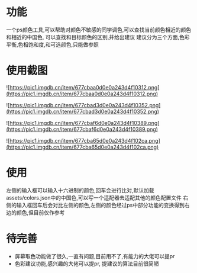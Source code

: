 # 功能
一个ps颜色工具,可以帮助对颜色不敏感的同学调色,可以查找当前颜色相近的颜色和相近的中国色, 可以查找和目标颜色的区别,并给出建议
建议分为三个方面,色彩平衡,色相饱和度,和可选颜色,只能做参照

# 使用截图

![https://pic1.imgdb.cn/item/677cbaa0d0e0a243d4f10312.png](https://pic1.imgdb.cn/item/677cbaa0d0e0a243d4f10312.png)

![https://pic1.imgdb.cn/item/677cbad3d0e0a243d4f10352.png](https://pic1.imgdb.cn/item/677cbad3d0e0a243d4f10352.png)

![https://pic1.imgdb.cn/item/677cbaf6d0e0a243d4f10389.png](https://pic1.imgdb.cn/item/677cbaf6d0e0a243d4f10389.png)

![https://pic1.imgdb.cn/item/677cba65d0e0a243d4f102ca.png](https://pic1.imgdb.cn/item/677cba65d0e0a243d4f102ca.png)

# 使用
左侧的输入框可以输入十六进制的颜色,回车会进行比对,默认加载assets/colors.json中的中国色,可以写一个适配器去适配其他的颜色配置文件
右侧的输入框回车后会对比左侧的颜色,左侧的颜色经过ps中部分功能的变换得到右边的颜色,但目前仅作参考

# 待完善
- 屏幕取色功能做了很久,一直有问题,目前用不了,有能力的大佬可以提pr
- 色彩建议功能,感兴趣的大佬可以提pr, 提建议的算法目前很简陋
